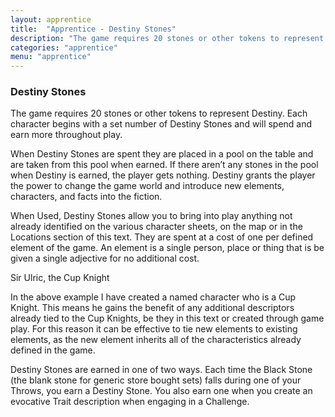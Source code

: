 ```yaml
---
layout: apprentice
title:  "Apprentice - Destiny Stones"
description: "The game requires 20 stones or other tokens to represent Destiny. Each character begins with a set number of Destiny Stones and will spend and earn more throughout play."
categories: "apprentice"
menu: "apprentice"
---
```

<h3 class="text-center">Destiny Stones</h3>
<p class="first">The game requires 20 stones or other tokens to represent Destiny. Each character begins with a set number of Destiny Stones and will spend and earn more throughout play. </p>
<p>When Destiny Stones are spent they are placed in a pool on the table and are taken from this pool when earned. If there aren’t any stones in the pool when Destiny is earned, the player gets nothing.  Destiny grants the player the power to change the game world and introduce new elements, characters, and facts into the fiction.</p>
<p>When Used, Destiny Stones allow you to bring into play anything not already identified on the various character sheets, on the map or in the Locations section of this text. They are spent at a cost of one per defined element of the game. An element is a single person, place or thing that is be given a single adjective for no additional cost. </p>
<p class="call-out text-center">Sir Ulric, the Cup Knight</p>
<p>In the above example I have created a named character who is a Cup Knight. This means he gains the benefit of any additional descriptors already tied to the Cup Knights, be they in this text or created through game play. For this reason it can be effective to tie new elements to existing elements, as the new element inherits all of the characteristics already defined in the game.</p>
<p>Destiny Stones are earned in one of two ways. Each time the Black Stone (the blank stone for generic store bought sets) falls during one of your Throws, you earn a Destiny Stone. You also earn one when you create an evocative Trait description  when engaging in a Challenge.</p>
